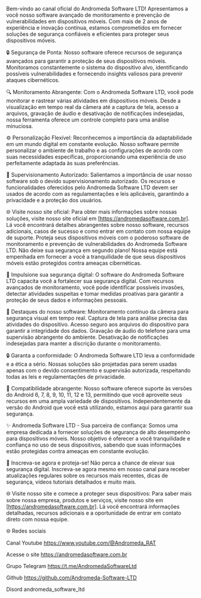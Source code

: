 Bem-vindo ao canal oficial do Andromeda Software LTD! Apresentamos a você nosso software avançado de monitoramento e prevenção de vulnerabilidades em dispositivos móveis. Com mais de 2 anos de experiência e inovação contínua, estamos comprometidos em fornecer soluções de segurança confiáveis e eficientes para proteger seus dispositivos móveis.

🔒 Segurança de Ponta:
Nosso software oferece recursos de segurança avançados para garantir a proteção de seus dispositivos móveis. Monitoramos constantemente o sistema do dispositivo alvo, identificando possíveis vulnerabilidades e fornecendo insights valiosos para prevenir ataques cibernéticos.

🔍 Monitoramento Abrangente:
Com o Andromeda Software LTD, você pode monitorar e rastrear várias atividades em dispositivos móveis. Desde a visualização em tempo real da câmera até a captura de tela, acesso a arquivos, gravação de áudio e desativação de notificações indesejadas, nossa ferramenta oferece um controle completo para uma análise minuciosa.

⚙️ Personalização Flexível:
Reconhecemos a importância da adaptabilidade em um mundo digital em constante evolução. Nosso software permite personalizar o ambiente de trabalho e as configurações de acordo com suas necessidades específicas, proporcionando uma experiência de uso perfeitamente adaptada às suas preferências.

💼 Supervisionamento Autorizado:
Salientamos a importância de usar nosso software sob o devido supervisionamento autorizado. Os recursos e funcionalidades oferecidos pelo Andromeda Software LTD devem ser usados de acordo com as regulamentações e leis aplicáveis, garantindo a privacidade e a proteção dos usuários.

🌐 Visite nosso site oficial:
Para obter mais informações sobre nossas soluções, visite nosso site oficial em [https://andromedasoftware.com.br]. Lá você encontrará detalhes abrangentes sobre nosso software, recursos adicionais, casos de sucesso e como entrar em contato com nossa equipe de suporte. Proteja seus dispositivos móveis com o poderoso software de monitoramento e prevenção de vulnerabilidades do Andromeda Software LTD. Não deixe sua segurança em segundo plano! Nossa equipe está empenhada em fornecer a você a tranquilidade de que seus dispositivos móveis estão protegidos contra ameaças cibernéticas. 

🚀 Impulsione sua segurança digital:
O software do Andromeda Software LTD capacita você a fortalecer sua segurança digital. Com recursos avançados de monitoramento, você pode identificar possíveis invasões, detectar atividades suspeitas e tomar medidas proativas para garantir a proteção de seus dados e informações pessoais.

🌟 Destaques do nosso software:
Monitoramento contínuo da câmera para segurança visual em tempo real.
Captura de tela para análise precisa das atividades do dispositivo.
Acesso seguro aos arquivos do dispositivo para garantir a integridade dos dados.
Gravação de áudio do telefone para uma supervisão abrangente do ambiente.
Desativação de notificações indesejadas para manter a discrição durante o monitoramento.

🔒 Garanta a conformidade:
O Andromeda Software LTD leva a conformidade e a ética a sério. Nossas soluções são projetadas para serem usadas apenas com o devido consentimento e supervisão autorizada, respeitando todas as leis e regulamentações de privacidade.

📱 Compatibilidade abrangente:
Nosso software oferece suporte às versões do Android 6, 7, 8, 9, 10, 11, 12 e 13, permitindo que você aproveite seus recursos em uma ampla variedade de dispositivos. Independentemente da versão do Android que você está utilizando, estamos aqui para garantir sua segurança.

✨ Andromeda Software LTD - Sua parceira de confiança:
Somos uma empresa dedicada a fornecer soluções de segurança de alto desempenho para dispositivos móveis. Nosso objetivo é oferecer a você tranquilidade e confiança no uso de seus dispositivos, sabendo que suas informações estão protegidas contra ameaças em constante evolução.

🔔 Inscreva-se agora e proteja-se!
Não perca a chance de elevar sua segurança digital. Inscreva-se agora mesmo em nosso canal para receber atualizações regulares sobre os recursos mais recentes, dicas de segurança, vídeos tutoriais detalhados e muito mais.

🌐 Visite nosso site e comece a proteger seus dispositivos:
Para saber mais sobre nossa empresa, produtos e serviços, visite nosso site em [https://andromedasoftware.com.br]. Lá você encontrará informações detalhadas, recursos adicionais e a oportunidade de entrar em contato direto com nossa equipe.

🌐 Redes sociais

Canal Youtube https://www.youtube.com/@Andromeda_RAT

Acesse o site https://andromedasoftware.com.br

Grupo Telegram https://t.me/AndromedaSoftwareLtd

Github https://github.com/Andromeda-Software-LTD

Disord andromeda_software_ltd
